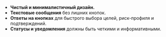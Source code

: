 - **Чистый и минималистичный дизайн.**
- **Текстовые сообщения** без лишних кнопок.
- **Ответы на кнопках** для быстрого выбора целей, риск-профиля и подтверждений.
- **Статусы и уведомления** должны быть четкими и информативными.